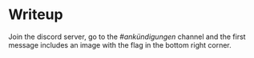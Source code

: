 # Writeup
Join the discord server, go to the *#ankündigungen* channel and the first message includes an image with the flag in the bottom right corner.
